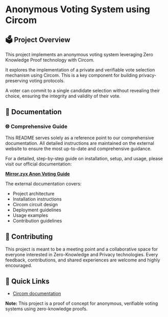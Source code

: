 # Anonymous Voting System using Circom

## 🗳️ Project Overview
This project implements an anonymous voting system leveraging Zero Knowledge Proof technology with Circom.


It explores the implementation of a private and verifiable vote selection mechanism using Circom. This is a key component for building privacy-preserving voting protocols.


A voter can commit to a single candidate selection without revealing their choice, ensuring the integrity and validity of their vote.

## 📘 Documentation

### 🌐 Comprehensive Guide
This README serves solely as a reference point to our comprehensive documentation. All detailed instructions are maintained on the external website to ensure the most up-to-date and comprehensive guidance.

For a detailed, step-by-step guide on installation, setup, and usage, please visit our official documentation:

**[Mirror.zyx Anon Voting Guide](https://mirror.xyz/0xA65FAD20c114c883169814602383a8Acb0f86785/27dhH3KkEAi31NxX0JOLwhrjvCg1hTRj7Tn5BxQpN3Q)**







The external documentation covers:
- Project architecture
- Installation instructions
- Circom circuit design
- Deployment guidelines
- Usage examples
- Contribution guidelines


## 🤝 Contributing
This project is meant to be a meeting point and a collaborative space for everyone interested in Zero-Knowledge and Privacy technologies. 
Every feedback, contributions, and shared experiences are welcome and highly encouraged.


## 🔗 Quick Links
- [Circom documentation](https://docs.circom.io/getting-started/writing-circuits/)

**Note:** This project is a proof of concept for anonymous, verifiable voting systems using zero-knowledge proofs.

